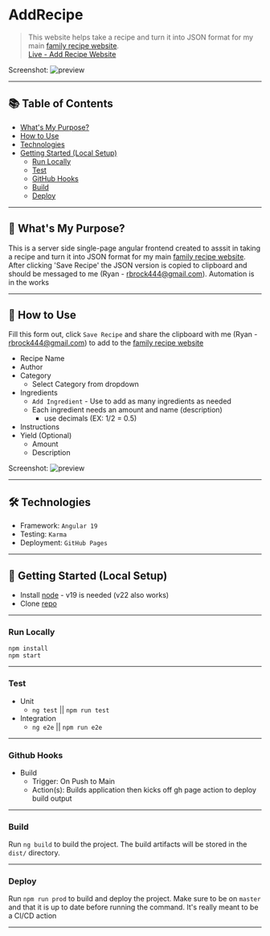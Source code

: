 # AddRecipe

> This website helps take a recipe and turn it into JSON format for my main [family recipe website](https://family-recipes.ryan-brock.com/). <br/>
> [Live - Add Recipe Website](https://add-recipe.ryan-brock.com/)

Screenshot:
![preview](/screenshots/main.png)

---

## 📚 Table of Contents

- [What's My Purpose?](#-whats-my-purpose)
- [How to Use](#-how-to-use)
- [Technologies](#-technologies)
- [Getting Started (Local Setup)](#-getting-started-local-setup)
  - [Run Locally](#run-locally)
  - [Test](#test)
  - [GitHub Hooks](#github-hooks)
  - [Build](#build)
  - [Deploy](#deploy)

---

## 🧠 What's My Purpose?

This is a server side single-page angular frontend created to asssit in taking a recipe and turn it into JSON format for my main [family recipe website](https://family-recipes.ryan-brock.com/). After clicking 'Save Recipe' the JSON version is copied to clipboard and should be messaged to me (Ryan - rbrock444@gmail.com). Automation is in the works <br/>

---

## 🚦 How to Use

Fill this form out, click `Save Recipe` and share the clipboard with me (Ryan - rbrock444@gmail.com) to add to the [family recipe website](https://family-recipes.ryan-brock.com/)

- Recipe Name
- Author
- Category 
    - Select Category from dropdown
- Ingredients
    - `Add Ingredient` - Use to add as many ingredients as needed
    - Each ingredient needs an amount and name (description)
        - use decimals (EX: 1/2 = 0.5)
- Instructions
- Yield (Optional)
    - Amount
    - Description

Screenshot:
![preview](/screenshots/main.png)

---

## 🛠 Technologies

- Framework: `Angular 19`
- Testing: `Karma`
- Deployment: `GitHub Pages`

---

## 🚀 Getting Started (Local Setup)

* Install [node](https://nodejs.org/en) - v19 is needed (v22 also works)
* Clone [repo](https://github.com/rbrock44/add-recipe)

---

### Run Locally

```
npm install
npm start
```

---

### Test

- Unit
    - `ng test` || `npm run test`
- Integration
    - `ng e2e` || `npm run e2e`

---

### Github Hooks

- Build
    - Trigger: On Push to Main
    - Action(s): Builds application then kicks off gh page action to deploy build output

---

### Build

Run `ng build` to build the project. The build artifacts will be stored in the `dist/` directory.

---

### Deploy

Run `npm run prod` to build and deploy the project. Make sure to be on `master` and that it is up to date before running the command. It's really meant to be a CI/CD action

---
